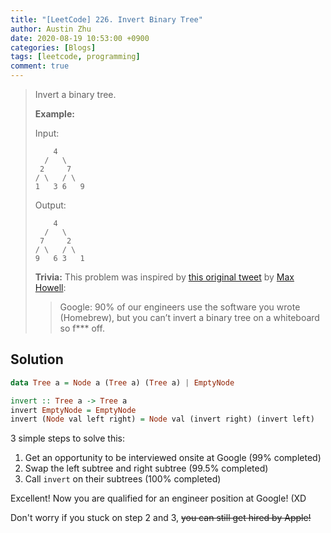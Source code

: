 ```yaml
---
title: "[LeetCode] 226. Invert Binary Tree"
author: Austin Zhu
date: 2020-08-19 10:53:00 +0900
categories: [Blogs]
tags: [leetcode, programming]
comment: true
---
```


>Invert a binary tree.
>
>**Example:**
>
>Input:
>
>```
>     4
>   /   \
>  2     7
> / \   / \
>1   3 6   9
>```
>
>Output:
>
>```
>     4
>   /   \
>  7     2
> / \   / \
>9   6 3   1
>```
>
>**Trivia:**
>This problem was inspired by [this original tweet](https://twitter.com/mxcl/status/608682016205344768) by [Max Howell](https://twitter.com/mxcl):
>
>> Google: 90% of our engineers use the software you wrote (Homebrew), but you can’t invert a binary tree on a whiteboard so f*** off.

## Solution

```haskell
data Tree a = Node a (Tree a) (Tree a) | EmptyNode

invert :: Tree a -> Tree a
invert EmptyNode = EmptyNode
invert (Node val left right) = Node val (invert right) (invert left)
```

3 simple steps to solve this:

1. Get an opportunity to be interviewed onsite at Google (99% completed)
2. Swap the left subtree and right subtree (99.5% completed)
3. Call `invert` on their subtrees (100% completed)

Excellent! Now you are qualified for an engineer position at Google! (XD

Don't worry if you stuck on step 2 and 3, ~~you can still get hired by Apple!~~

